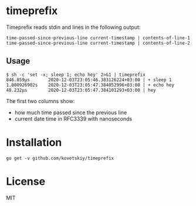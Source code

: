 # timeprefix

Timeprefix reads stdin and lines in the following output:

```
time-passed-since-previous-line current-timestamp | contents-of-line-1
time-passed-since-previous-line current-timestamp | contents-of-line-2
```

## Usage

```
$ sh -c 'set -x; sleep 1; echo hey' 2>&1 | timeprefix
846.859µs       2020-12-03T23:05:46.383126224+03:00 | + sleep 1
1.000926902s    2020-12-03T23:05:47.384052996+03:00 | + echo hey
48.232µs        2020-12-03T23:05:47.384101293+03:00 | hey
```

The first two columns show:
* how much time passed since the previous line
* current date time in RFC3339 with nanoseconds

# Installation

```
go get -v github.com/kovetskiy/timeprefix
```

# License

MIT

